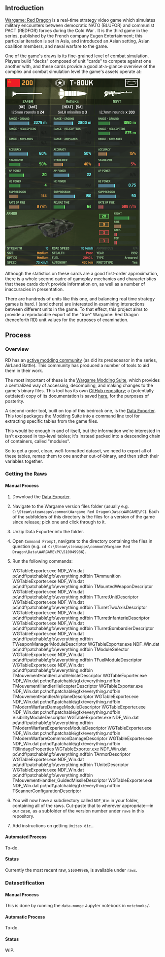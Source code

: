 ## Introduction

[Wargame: Red Dragon](https://en.wikipedia.org/wiki/Wargame:_Red_Dragon) is a real-time strategy video game which
simulates military encounters between democratic NATO (BLUFOR) and communist PACT (REDFOR) forces during the Cold War
. It is the third game in the series, published by the French company Eugen Entertainment; this particular iteration
is set in Asia, and introduced an Asian setting, Asian coalition members, and naval warfare to the game.

One of the game's draws is its fine-grained level of combat simulation. Players build "decks" composed of unit
"cards" to compete against one another with, and these cards provide a good at-a-glance overview of the complex and
combat simulation level the game's assets operate at:

![stuff](figures/T80UK-Unit-Card.png)

Although the statistics on these cards are a good first-order approximation, there is a whole second cadre of
gameplay mechanics and characteristics that these cards don't provide information on, as well as a number of
inaccuracies in presentation.

There are hundreds of units like this one, and balancing real time strategy games is hard. I (and others) are interested
in examining interactions between different units in the game. To that effect, this project aims to provide a
reproducible export of the "true" Wargame: Red Dragon (henceforth RD) unit values for the purposes of examination.

## Process
### Overview

RD has an [active modding community](http://forums.eugensystems.com/viewforum.php?f=187) (as did its predecessor in
the series, AirLand Battle). This community has produced a number of tools to aid them in their work.

The most important of these is the [Wargame Modding Suite](http://forums.eugensystems.com/viewtopic.php?t=45922), which
provides a centralized way of accessing, decompiling, and making changes to the game's binary files. This tool has
its own [GitHub repository](https://github.com/enohka/moddingSuite); a (potentially outdated) copy of its
documentation is saved [here](figures\wargame-modding-suite.pdf), for the purposes of posterity.

A second-order tool, built on top of this bedrock one, is the [Data Exporter](http://forums.eugensystems.com/viewtopic.php?f=187&t=57927&sid=3be76da66f1adb0d5a78b97d9f2f0d94).
This tool packages the Modding Suite into a command line tool for extracting specific tables from the game files.

This would be enough in and of itself, but the information we're interested in isn't exposed in top-level tables;
it's instead packed into a descending chain of containers, called "modules".

So to get a good, clean, well-formatted dataset, we need to export all of these tables, remap them to one another
out-of-binary, and then stitch their variables together.

### Getting the Raws

#### Manual Process

1. Download the [Data Exporter](http://forums.eugensystems.com/viewtopic.php?f=187&t=57927&sid=3be76da66f1adb0d5a78b97d9f2f0d94).
2. Navigate to the Wargame version files folder (usually e.g. `C:\Steam\steamapps\common\Wargame Red
Dragon\Data\WARGAME\PC`). Each of the subfolders of this directory is the files for a version of the game since
release; pick one and click through to it.
3. Unzip Data Exporter into the folder.
4. Open `Command Prompt`, navigate to the directory containing the files in question (e.g. `cd
C:\Steam\steamapps\common\Wargame Red Dragon\Data\WARGAME\PC\510049986`).
5. Run the following commands:


    WGTableExporter.exe NDF_Win.dat pc\ndf\patchable\gfx\everything.ndfbin TAmmunition
    WGTableExporter.exe NDF_Win.dat pc\ndf\patchable\gfx\everything.ndfbin TMountedWeaponDescriptor
    WGTableExporter.exe NDF_Win.dat pc\ndf\patchable\gfx\everything.ndfbin TTurretUnitDescriptor
    WGTableExporter.exe NDF_Win.dat pc\ndf\patchable\gfx\everything.ndfbin TTurretTwoAxisDescriptor
    WGTableExporter.exe NDF_Win.dat pc\ndf\patchable\gfx\everything.ndfbin TTurretInfanterieDescriptor
    WGTableExporter.exe NDF_Win.dat pc\ndf\patchable\gfx\everything.ndfbin TTurretBombardierDescriptor
    WGTableExporter.exe NDF_Win.dat pc\ndf\patchable\gfx\everything.ndfbin TWeaponManagerModuleDescriptor
    WGTableExporter.exe NDF_Win.dat pc\ndf\patchable\gfx\everything.ndfbin TModuleSelector
    WGTableExporter.exe NDF_Win.dat pc\ndf\patchable\gfx\everything.ndfbin TFuelModuleDescriptor
    WGTableExporter.exe NDF_Win.dat pc\ndf\patchable\gfx\everything.ndfbin TMouvementHandlerLandVehicleDescriptor
    WGTableExporter.exe NDF_Win.dat pc\ndf\patchable\gfx\everything.ndfbin TMouvementHandlerHelicopterDescriptor
    WGTableExporter.exe NDF_Win.dat pc\ndf\patchable\gfx\everything.ndfbin TMouvementHandlerAirplaneDescriptor
    WGTableExporter.exe NDF_Win.dat pc\ndf\patchable\gfx\everything.ndfbin TModernWarfareDamageModuleDescriptor
    WGTableExporter.exe NDF_Win.dat pc\ndf\patchable\gfx\everything.ndfbin VisibilityModuleDescriptor
    WGTableExporter.exe NDF_Win.dat pc\ndf\patchable\gfx\everything.ndfbin TModernWarfareExperienceModuleDescriptor
    WGTableExporter.exe NDF_Win.dat pc\ndf\patchable\gfx\everything.ndfbin TModernWarfareCommmonDamageDescriptor
    WGTableExporter.exe NDF_Win.dat pc\ndf\patchable\gfx\everything.ndfbin TBlindageProperties
    WGTableExporter.exe NDF_Win.dat pc\ndf\patchable\gfx\everything.ndfbin TArmorDescriptor
    WGTableExporter.exe NDF_Win.dat pc\ndf\patchable\gfx\everything.ndfbin TUniteDescriptor
    WGTableExporter.exe NDF_Win.dat pc\ndf\patchable\gfx\everything.ndfbin TMouvementHandler_GuidedMissileDescriptor
    WGTableExporter.exe NDF_Win.dat pc\ndf\patchable\gfx\everything.ndfbin TScannerConfigurationDescriptor

6. You will now have a subdirectory called `NDF_Win` in your folder, containing all of the raws. Cut-paste that to
wherever appropriate&mdash;in our case, as a subfolder of the version number under `raws` in this repository.

7. Add instructions on getting `Unites.dic`...

#### Automated Process

To-do.

#### Status
Currently the most recent raw, `510049986`, is available under `raws`.

### Datasetification

#### Manual Process

This is done by running the `data-munge` Jupyter notebook in `notebooks/`.

#### Automatic Process

To-do.

#### Status

WIP.